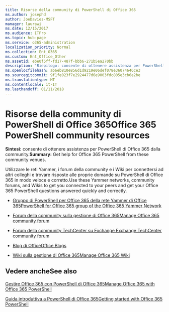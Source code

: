 ```yaml
---
title: Risorse della community di PowerShell di Office 365
ms.author: josephd
author: JoeDavies-MSFT
manager: laurawi
ms.date: 12/15/2017
ms.audience: ITPro
ms.topic: hub-page
ms.service: o365-administration
localization_priority: Normal
ms.collection: Ent_O365
ms.custom: Ent_Office_Other
ms.assetid: ebe0f5ff-fd17-487f-bbb6-271b5ea270bb
description: 'Riepilogo: consente di ottenere assistenza per PowerShell di Office 365 dalla community.'
ms.openlocfilehash: ab6eb810e856d1d9219e06def078e36074646ce3
ms.sourcegitcommit: 9f1fe023f7e2924477d6e9003fdc805e3cb6e2be
ms.translationtype: HT
ms.contentlocale: it-IT
ms.lasthandoff: 01/11/2018
---
```

# <a name="office-365-powershell-community-resources"></a><span data-ttu-id="380fb-103">Risorse della community di PowerShell di Office 365</span><span class="sxs-lookup"><span data-stu-id="380fb-103">Office 365 PowerShell community resources</span></span>

 <span data-ttu-id="380fb-104">**Sintesi:** consente di ottenere assistenza per PowerShell di Office 365 dalla community.</span><span class="sxs-lookup"><span data-stu-id="380fb-104">**Summary:** Get help for Office 365 PowerShell from these community venues.</span></span>
  
<span data-ttu-id="380fb-105">Utilizzare le reti Yammer, i forum della community e i Wiki per connettersi ad altri colleghi e trovare risposte alle proprie domande su PowerShell di Office 365 in modo veloce e corretto.</span><span class="sxs-lookup"><span data-stu-id="380fb-105">Use these Yammer networks, community forums, and Wikis to get you connected to your peers and get your Office 365 PowerShell questions answered quickly and correctly.</span></span> 
  
- [<span data-ttu-id="380fb-106">Gruppo di PowerShell per Office 365 della rete Yammer di Office 365</span><span class="sxs-lookup"><span data-stu-id="380fb-106">PowerShell for Office 365 group of the Office 365 Yammer Network</span></span>](https://www.yammer.com/itpronetwork/#/threads/inGroup?type=in_group&amp;feedId=4632269)
    
- <span data-ttu-id="380fb-107">[Forum della community sulla gestione di Office 365]((https://community.office365.com/it-IT/f/148.aspx))</span><span class="sxs-lookup"><span data-stu-id="380fb-107">[Manage Office 365 community forum]((https://community.office365.com/it-IT/f/148.aspx))</span></span>
    
- [<span data-ttu-id="380fb-108">Forum della community TechCenter su Exchange </span><span class="sxs-lookup"><span data-stu-id="380fb-108">Exchange TechCenter community forum</span></span>](https://social.technet.microsoft.com/Forums/exchange/en-US/home?forum=exchangesvrgeneral)
    
- <span data-ttu-id="380fb-109">[Blog di Office]((https://blogs.office.com/))</span><span class="sxs-lookup"><span data-stu-id="380fb-109">[Office Blogs]((https://blogs.office.com/))</span></span>
    
- <span data-ttu-id="380fb-110">[Wiki sulla gestione di Office 365]((https://community.office365.com/it-IT/w/manage/default.aspx))</span><span class="sxs-lookup"><span data-stu-id="380fb-110">[Manage Office 365 Wiki]((https://community.office365.com/it-IT/w/manage/default.aspx))</span></span>
    
## <a name="see-also"></a><span data-ttu-id="380fb-111">Vedere anche</span><span class="sxs-lookup"><span data-stu-id="380fb-111">See also</span></span>

#### 

[<span data-ttu-id="380fb-112">Gestire Office 365 con PowerShell di Office 365</span><span class="sxs-lookup"><span data-stu-id="380fb-112">Manage Office 365 with Office 365 PowerShell</span></span>](manage-office-365-with-office-365-powershell.md)
  
[<span data-ttu-id="380fb-113">Guida introduttiva a PowerShell di Office 365</span><span class="sxs-lookup"><span data-stu-id="380fb-113">Getting started with Office 365 PowerShell</span></span>](getting-started-with-office-365-powershell.md)

